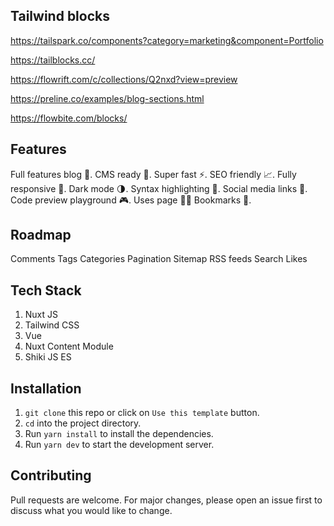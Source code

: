 ## Tailwind blocks
https://tailspark.co/components?category=marketing&component=Portfolio

https://tailblocks.cc/

https://flowrift.com/c/collections/Q2nxd?view=preview

https://preline.co/examples/blog-sections.html

https://flowbite.com/blocks/

## Features

Full features blog 📝.
CMS ready 🚀.
Super fast ⚡.
SEO friendly 📈.
Fully responsive 📱.
Dark mode 🌗.
Syntax highlighting 🌈.
Social media links 🔗.
Code preview playground 🎮.
Uses page 🧑‍💻
Bookmarks 📑.

## Roadmap

Comments
Tags
Categories
Pagination
Sitemap
RSS feeds
Search
Likes

## Tech Stack

1. Nuxt JS
2. Tailwind CSS
3. Vue
4. Nuxt Content Module
5. Shiki JS ES

## Installation

1. `git clone` this repo or click on `Use this template` button.
2. `cd` into the project directory.
3. Run `yarn install` to install the dependencies.
4. Run `yarn dev` to start the development server.

## Contributing

Pull requests are welcome. For major changes, please open an issue first to discuss what you would like to change.
